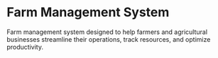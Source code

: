 # Farm Management System

Farm management system designed to help farmers and agricultural businesses streamline their operations, track resources, and optimize productivity.


